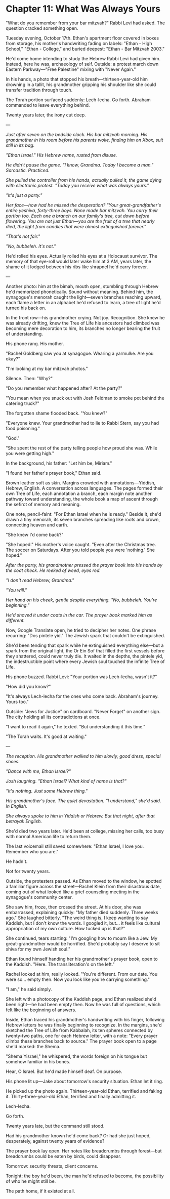 # Chapter 11: What Was Always Yours

"What do you remember from your bar mitzvah?" Rabbi Levi had asked. The question cracked something open.

Tuesday evening, October 17th. Ethan's apartment floor covered in boxes from storage, his mother's handwriting fading on labels: "Ethan - High School," "Ethan - College," and buried deepest: "Ethan - Bar Mitzvah 2003."

He'd come home intending to study the Hebrew Rabbi Levi had given him. Instead, here he was, archaeology of self. Outside: a protest march down Eastern Parkway—"Free Palestine" mixing with "Never Again."

In his hands, a photo that stopped his breath—thirteen-year-old him drowning in a tallit, his grandmother gripping his shoulder like she could transfer tradition through touch.

The Torah portion surfaced suddenly: Lech-lecha. Go forth. Abraham commanded to leave everything behind.

Twenty years later, the irony cut deep.

—

*Just after seven on the bedside clock. His bar mitzvah morning. His grandmother in his room before his parents woke, finding him on Xbox, suit still in its bag.*

*"Ethan Israel." His Hebrew name, rusted from disuse.*

*He didn't pause the game. "I know, Grandma. Today I become a man." Sarcastic. Practiced.*

*She pulled the controller from his hands, actually pulled it, the game dying with electronic protest. "Today you receive what was always yours."*

*"It's just a party."*

*Her face—how had he missed the desperation? "Your great-grandfather's entire yeshiva, forty-three boys. None made bar mitzvah. You carry their portion too. Each one a branch on our family's tree, cut down before flowering. You are not just Ethan—you are the fruit of a tree that nearly died, the light from candles that were almost extinguished forever."*

*"That's not fair."*

*"No, bubbeleh. It's not."*

He'd rolled his eyes. Actually rolled his eyes at a Holocaust survivor. The memory of that eye-roll would later wake him at 3 AM, years later, the shame of it lodged between his ribs like shrapnel he'd carry forever.

—

Another photo: him at the bimah, mouth open, stumbling through Hebrew he'd memorized phonetically. Sound without meaning. Behind him, the synagogue's menorah caught the light—seven branches reaching upward, each flame a letter in an alphabet he'd refused to learn, a tree of light he'd turned his back on.

In the front row—his grandmother crying. Not joy. Recognition. She knew he was already drifting, knew the Tree of Life his ancestors had climbed was becoming mere decoration to him, its branches no longer bearing the fruit of understanding.

His phone rang. His mother.

"Rachel Goldberg saw you at synagogue. Wearing a yarmulke. Are you okay?"

"I'm looking at my bar mitzvah photos."

Silence. Then: "Why?"

"Do you remember what happened after? At the party?"

"You mean when you snuck out with Josh Feldman to smoke pot behind the catering truck?"

The forgotten shame flooded back. "You knew?"

"Everyone knew. Your grandmother had to lie to Rabbi Stern, say you had food poisoning."

"God."

"She spent the rest of the party telling people how proud she was. While you were getting high."

In the background, his father: "Let him be, Miriam."

"I found her father's prayer book," Ethan said.

Brown leather soft as skin. Margins crowded with annotations—Yiddish, Hebrew, English. A conversation across languages. The pages formed their own Tree of Life, each annotation a branch, each margin note another pathway toward understanding, the whole book a map of ascent through the sefirot of memory and meaning.

One note, pencil-faint: "For Ethan Israel when he is ready." Beside it, she'd drawn a tiny menorah, its seven branches spreading like roots and crown, connecting heaven and earth.

"She knew I'd come back?"

"She hoped." His mother's voice caught. "Even after the Christmas tree. The soccer on Saturdays. After you told people you were 'nothing.' She hoped."

*After the party, his grandmother pressed the prayer book into his hands by the coat check. He reeked of weed, eyes red.*

*"I don't read Hebrew, Grandma."*

*"You will."*

*Her hand on his cheek, gentle despite everything. "No, bubbeleh. You're beginning."*

*He'd shoved it under coats in the car. The prayer book marked him as different.*

Now, Google Translate open, he tried to decipher her notes. One phrase recurring: "Dos pintele yid." The Jewish spark that couldn't be extinguished.

She'd been tending that spark while he extinguished everything else—but a spark from the original light, the Or Ein Sof that filled the first vessels before they shattered, could never truly die. It waited in the depths, the pintele yid, the indestructible point where every Jewish soul touched the infinite Tree of Life.

His phone buzzed. Rabbi Levi: "Your portion was Lech-lecha, wasn't it?"

"How did you know?"

"It's always Lech-lecha for the ones who come back. Abraham's journey. Yours too."

Outside: "Jews for Justice" on cardboard. "Never Forget" on another sign. The city holding all its contradictions at once.

"I want to read it again," he texted. "But understanding it this time."

"The Torah waits. It's good at waiting."

—

*The reception. His grandmother walked to him slowly, good dress, special shoes.*

*"Dance with me, Ethan Israel?"*

*Josh laughing. "Ethan Israel? What kind of name is that?"*

*"It's nothing. Just some Hebrew thing."*

*His grandmother's face. The quiet devastation. "I understand," she'd said. In English.*

*She always spoke to him in Yiddish or Hebrew. But that night, after that betrayal: English.*

She'd died two years later. He'd been at college, missing her calls, too busy with normal American life to return them.

The last voicemail still saved somewhere: "Ethan Israel, I love you. Remember who you are."

He hadn't.

Not for twenty years.

Outside, the protesters passed. As Ethan moved to the window, he spotted a familiar figure across the street—Rachel Klein from their disastrous date, coming out of what looked like a grief counseling meeting in the synagogue's community center.

She saw him, froze, then crossed the street. At his door, she was embarrassed, explaining quickly: "My father died suddenly. Three weeks ago." She laughed bitterly. "The weird thing is, I keep wanting to say Kaddish, but I don't know the words. I googled it, but... it feels like cultural appropriation of my own culture. How fucked up is that?"

She continued, tears starting: "I'm googling how to mourn like a Jew. My great-grandmother would be horrified. She'd probably say I deserve to sit shiva for my own Jewish soul."

Ethan found himself handing her his grandmother's prayer book, open to the Kaddish. "Here. The transliteration's on the left."

Rachel looked at him, really looked. "You're different. From our date. You were so... empty then. Now you look like you're carrying something."

"I am," he said simply.

She left with a photocopy of the Kaddish page, and Ethan realized she'd been right—he had been empty then. Now he was full of questions, which felt like the beginning of answers.

Inside, Ethan traced his grandmother's handwriting with his finger, following Hebrew letters he was finally beginning to recognize. In the margins, she'd sketched the Tree of Life from Kabbalah, its ten spheres connected by twenty-two paths, one for each Hebrew letter, with a note: "Every prayer climbs these branches back to source." The prayer book open to a page she'd marked: the Shema.

"Shema Yisrael," he whispered, the words foreign on his tongue but somehow familiar in his bones.

Hear, O Israel. But he'd made himself deaf. On purpose.

His phone lit up—Jake about tomorrow's security situation. Ethan let it ring.

He picked up the photo again. Thirteen-year-old Ethan, terrified and faking it. Thirty-three-year-old Ethan, terrified and finally admitting it.

Lech-lecha.

Go forth.

Twenty years late, but the command still stood.

Had his grandmother known he'd come back? Or had she just hoped, desperately, against twenty years of evidence?

The prayer book lay open. Her notes like breadcrumbs through forest—but breadcrumbs could be eaten by birds, could disappear.

Tomorrow: security threats, client concerns.

Tonight: the boy he'd been, the man he'd refused to become, the possibility of who he might still be.

The path home, if it existed at all.
